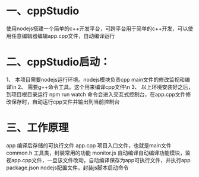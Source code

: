 # 一、cppStudio
使用nodejs搭建一个简单的c++开发平台，可跨平台用于简单的c++开发，可以使用任意编辑器编辑app.cpp文件，自动编译运行


# 二、cppStudio启动：
1、 本项目需要nodejs运行环境。nodejs模块负责cpp main文件的修改监视和编译\n
2、 需要g++命令工具。这个用来编译cpp文件\n
3、 以上环境安装好之后，到项目根目录运行  npm run watch  命令会进入交互式控制台，在app.cpp文件修改保存时，自动运行cpp文件并输出到当前控制台

# 三、工作原理
app           编译后存储的可执行文件
app.cpp       项目入口文件，也就是main文件
common.h      工具类，封装常用的功能
monitor.js    自动编译自动编译功能模块，监视app.cpp文件，一旦该文件改动，自动编译保存为app可执行文件，并执行app
package.json  nodejs配置文件，封装js脚本启动命令
